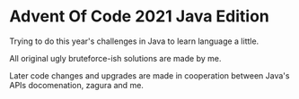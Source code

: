 # Advent Of Code 2021 Java Edition

Trying to do this year's challenges in Java to learn language a little.

All original ugly bruteforce-ish solutions are made by me.

Later code changes and upgrades are made in cooperation between Java's APIs docomenation, zagura and me.
